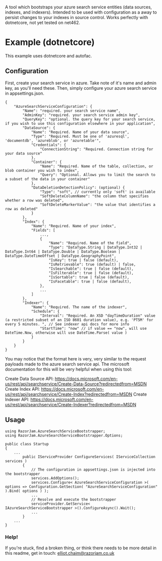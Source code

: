 A tool which bootstraps your azure search service entities (data sources, indexes, and indexers). Intended to be used with configuration as a away to persist changes to your indexes in source control. Works perfectly with dotnetcore, not yet tested on net462.

# Example (dotnetcore)
This example uses dotnetcore and autofac.

## Configuration
First, create your search service in azure. Take note of it's name and admin key, as you'll need these.
Then, simply configure your azure search service in appsettings.json. 

```
{
    "AzureSearchServiceConfiguration": {
        "Name": "required. your search service name",
        "AdminKey": "required. your search service admin key",
        "QueryKey": "optional. the query key for your search service, if you wish to use this configuration elsewhere in your application",
        "DataSource": {
            "Name": "Required. Name of your data source",
            "Type": "Required. Must be one of 'azuresql', 'documentdb', 'azureblob', or 'azuretable'",
            "Credentials": {
                "ConnectionString": "Required. Connection string for your data source"
            },
            "Container": {
                "Name": "Required. Name of the table, collection, or blob container you wish to index",
                "Query": "Optional. Allows you to limit the search to a subset of the data in your container"
            },
            "DataDeletionDetectionPolicy": (optional) {
                "Type": "soft", // currently only 'soft' is available
                "SoftDeleteColumnName": "the column that specifies whether a row was deleted",
                "SoftDeleteMarkerValue": "the value that identifies a row as deleted"
            }
        },
        "Index": {
            "Name": "Required. Name of your index",
            "Fields": [
                ...,
                {
                    "Name": "Required. Name of the field",
                    "Type": "DataType.String | DataType.Int32 | DataType.Int64 | DataType.Double | DataType.Boolean | DataType.DateTimeOffset | DataType.GeographyPoint",
                    "IsKey": true | false (default),
                    "IsRetrievable": true (default) | false,
                    "IsSearchable": true | false (default),
                    "IsFilterable": true | false (default),
                    "IsSortable": true | false (default),
                    "IsFacetable": true | false (default),
                },
                ...
            ]
        },
        "Indexer": {
            "Name": "Required. The name of the indexer",
            "Schedule": {
                "Interval": "Required. An XSD "dayTimeDuration" value (a restricted subset of an ISO 8601 duration value), e.g. 'PT5M' for every 5 minutes. ", // See indexer api docs for more info
                "StartTime": "now" // if value == "now", will use DateTime.Now, otherwise will use DateTime.Parse( value )
            }
        }
    }
}
```

You may notice that the format here is very, very similar to the request payloads made to the azure search service api. The microsoft documentation for this will be very helpful when using this tool:

Create Data Source API: https://docs.microsoft.com/en-us/rest/api/searchservice/Create-Data-Source?redirectedfrom=MSDN
Create Index API: https://docs.microsoft.com/en-us/rest/api/searchservice/Create-Index?redirectedfrom=MSDN
Create Indexer API: https://docs.microsoft.com/en-us/rest/api/searchservice/Create-Indexer?redirectedfrom=MSDN

## Usage
```
using RazorJam.AzureSearchServiceBootstrapper;
using RazorJam.AzureSearchServiceBootstrapper.Options;

public class Startup
{
    ...
        public IServiceProvider ConfigureServices( IServiceCollection services )
        {
            // The configuration in appsettings.json is injected into the bootstrapper
            services.AddOptions();
            services.Configure< AzureSearchServiceConfiguration >( options => Configuration.GetSection( "AzureSearchServiceConfiguration" ).Bind( options ) );
            ...
            // Resolve and execute the bootstrapper
            serviceProvider.GetService< IAzureSearchServiceBootstrapper >().ConfigureAsync().Wait();
            ...
        }
    ...
}
```

### Help!
If you're stuck, find a broken thing, or think there needs to be more detail in this readme, get in touch: elliot.chaim@razorjam.co.uk
